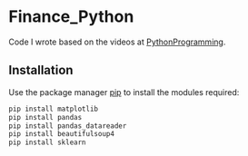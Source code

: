 # Finance_Python
Code I wrote based on the videos at [PythonProgramming](https://pythonprogramming.net/getting-stock-prices-python-programming-for-finance/).

## Installation

Use the package manager [pip](https://pip.pypa.io/en/stable/) to install the modules required:

```bash
pip install matplotlib
pip install pandas
pip install pandas_datareader
pip install beautifulsoup4
pip install sklearn
``` 
